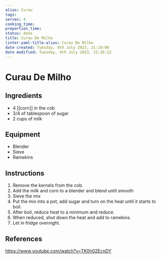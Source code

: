 ```yaml
---
alias: Curau
tags:
serves: 4
cooking_time:
prepartion_time:
status: done
title: Curau De Milho
linter-yaml-title-alias: Curau De Milho
date created: Tuesday, 4th July 2023, 21:19:06
date modified: Tuesday, 4th July 2023, 21:26:22
---
```


# Curau De Milho

## Ingredients

- 4 [[corn]] in the cob
- 3/4 of tablespoon of sugar
- 2 cups of milk

## Equipment

- Blender
- Sieve
- Ramekins

## Instructions

1. Remove the kernels from the cob.
2. Add the milk and corn to a blender and blend until smooth
3. Sieve the mix
4. Put the mix into a pot, add sugar and turn on the heat until it starts to boil.
5. After boil, reduce heat to a minimum and reduce.
6. When reduced, shut down the heat and add to ramekins.
7. Let in fridge overnight.

## References

https://www.youtube.com/watch?v=TK0h02EcnDY
